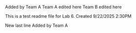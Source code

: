 Added by Team A
Team A edited here
Team B edited here

This is a test readme file for Lab 6.
Created 9/22/2025 2:30PM

New last line
Added by Team A